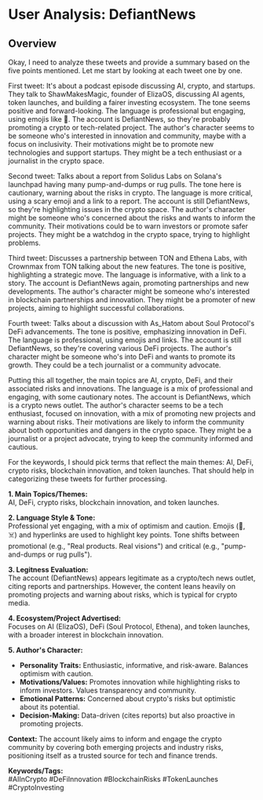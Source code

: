 # User Analysis: DefiantNews

## Overview

<think>
Okay, I need to analyze these tweets and provide a summary based on the five points mentioned. Let me start by looking at each tweet one by one.

First tweet: It's about a podcast episode discussing AI, crypto, and startups. They talk to ShawMakesMagic, founder of ElizaOS, discussing AI agents, token launches, and building a fairer investing ecosystem. The tone seems positive and forward-looking. The language is professional but engaging, using emojis like 🚀. The account is DefiantNews, so they're probably promoting a crypto or tech-related project. The author's character seems to be someone who's interested in innovation and community, maybe with a focus on inclusivity. Their motivations might be to promote new technologies and support startups. They might be a tech enthusiast or a journalist in the crypto space.

Second tweet: Talks about a report from Solidus Labs on Solana's launchpad having many pump-and-dumps or rug pulls. The tone here is cautionary, warning about the risks in crypto. The language is more critical, using a scary emoji and a link to a report. The account is still DefiantNews, so they're highlighting issues in the crypto space. The author's character might be someone who's concerned about the risks and wants to inform the community. Their motivations could be to warn investors or promote safer projects. They might be a watchdog in the crypto space, trying to highlight problems.

Third tweet: Discusses a partnership between TON and Ethena Labs, with Crownmax from TON talking about the new features. The tone is positive, highlighting a strategic move. The language is informative, with a link to a story. The account is DefiantNews again, promoting partnerships and new developments. The author's character might be someone who's interested in blockchain partnerships and innovation. They might be a promoter of new projects, aiming to highlight successful collaborations.

Fourth tweet: Talks about a discussion with As_Hatom about Soul Protocol's DeFi advancements. The tone is positive, emphasizing innovation in DeFi. The language is professional, using emojis and links. The account is still DefiantNews, so they're covering various DeFi projects. The author's character might be someone who's into DeFi and wants to promote its growth. They could be a tech journalist or a community advocate.

Putting this all together, the main topics are AI, crypto, DeFi, and their associated risks and innovations. The language is a mix of professional and engaging, with some cautionary notes. The account is DefiantNews, which is a crypto news outlet. The author's character seems to be a tech enthusiast, focused on innovation, with a mix of promoting new projects and warning about risks. Their motivations are likely to inform the community about both opportunities and dangers in the crypto space. They might be a journalist or a project advocate, trying to keep the community informed and cautious.

For the keywords, I should pick terms that reflect the main themes: AI, DeFi, crypto risks, blockchain innovation, and token launches. That should help in categorizing these tweets for further processing.
</think>

**1. Main Topics/Themes:**  
AI, DeFi, crypto risks, blockchain innovation, and token launches.  

**2. Language Style & Tone:**  
Professional yet engaging, with a mix of optimism and caution. Emojis (🚀, ☠️) and hyperlinks are used to highlight key points. Tone shifts between promotional (e.g., "Real products. Real visions") and critical (e.g., "pump-and-dumps or rug pulls").  

**3. Legitness Evaluation:**  
The account (DefiantNews) appears legitimate as a crypto/tech news outlet, citing reports and partnerships. However, the content leans heavily on promoting projects and warning about risks, which is typical for crypto media.  

**4. Ecosystem/Project Advertised:**  
Focuses on AI (ElizaOS), DeFi (Soul Protocol, Ethena), and token launches, with a broader interest in blockchain innovation.  

**5. Author's Character:**  
- **Personality Traits:** Enthusiastic, informative, and risk-aware. Balances optimism with caution.  
- **Motivations/Values:** Promotes innovation while highlighting risks to inform investors. Values transparency and community.  
- **Emotional Patterns:** Concerned about crypto's risks but optimistic about its potential.  
- **Decision-Making:** Data-driven (cites reports) but also proactive in promoting projects.  

**Context:** The account likely aims to inform and engage the crypto community by covering both emerging projects and industry risks, positioning itself as a trusted source for tech and finance trends.  

**Keywords/Tags:**  
#AIInCrypto #DeFiInnovation #BlockchainRisks #TokenLaunches #CryptoInvesting